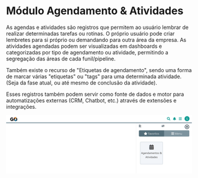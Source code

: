 # Módulo Agendamento & Atividades

As agendas e atividades são registros que permitem ao usuário lembrar de realizar determinadas tarefas ou rotinas. O próprio usuário pode criar lembretes para si próprio ou demandando para outra área da empresa.  As atividades agendadas podem ser visualizadas em dashboards e categorizadas por tipo de agendamento ou atividade, permitindo a segregação das áreas de cada funil/pipeline.

Também existe o recurso de "Etiquetas de agendamento", sendo uma forma de marcar várias "etiquetas" ou "tags" para uma determinada atividade. (Seja da fase atual, ou até mesmo de conclusão da atividade).

Esses registros também podem servir como fonte de dados e motor para automatizações externas (CRM, Chatbot, etc.) através de extensões e integrações.

![](https://github.com/Gestao-Online/public-docs/blob/8a40d6747bd5689f2f4c10fd4de77b501243328e/erp-v2/marketplace/extensions/br.com.gestao-online.module.agendamento/assets/modulo_agendamento_01.png?raw=true)